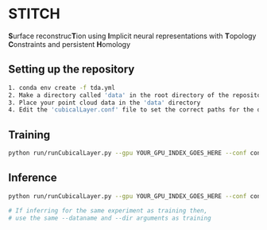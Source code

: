 # STITCH
**S**urface reconstruc**T**ion using **I**mplicit neural representations with **T**opology **C**onstraints and persistent **H**omology



## Setting up the repository
```bash
1. conda env create -f tda.yml
2. Make a directory called 'data' in the root directory of the repository
3. Place your point cloud data in the 'data' directory
4. Edit the 'cubicalLayer.conf' file to set the correct paths for the data, base directory, etc.
```

## Training
```bash
python run/runCubicalLayer.py --gpu YOUR_GPU_INDEX_GOES_HERE --conf confs/cubicalLayer.conf --mode curriculum --dataname NAME_OF_INPUT_FILE_GOES_HERE --dir NAME_OF_SAVING_DIRECTORY_GOES_HERE
```
## Inference
```bash
python run/runCubicalLayer.py --gpu YOUR_GPU_INDEX_GOES_HERE --conf confs/cubicalLayer.conf --mode validate_mesh --dataname NAME_OF_INPUT_FILE_GOES_HERE --dir NAME_OF_SAVING_DIRECTORY_GOES_HERE

# If inferring for the same experiment as training then,
# use the same --dataname and --dir arguments as training

```

